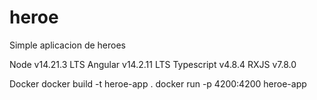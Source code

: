 # heroe
Simple aplicacion de heroes

Node v14.21.3 LTS
Angular v14.2.11 LTS
Typescript v4.8.4
RXJS v7.8.0

Docker
docker build -t heroe-app .
docker run -p 4200:4200 heroe-app